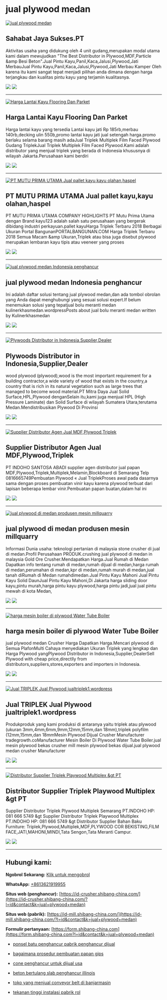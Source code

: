# jual plywood medan

<a href="https://swt.shibang-china.com/?l=id&img&k=jual+plywood+medan" target="_blank">![jual plywood medan](http://static.shibang-china.com/all-800x300/803.jpg)</a>

## Sahabat Jaya Sukses.PT
Aktivitas usaha yang didukung oleh 4 unit gudang,merupakan modal utama kami dalam mewujudkan "The Best Distributor in Plywood,MDF,Particle &amp Besi Beton".Jual Pintu Kayu,Panil,Kaca,Jalusi,Plywood,Jati MerbauJual Pintu Kayu,Panil,Kaca,Jalusi,Plywood,Jati Merbau Kamper Oleh karena itu kami sangat tepat menjadi pilihan anda dimana dengan harga terjangkau dan kualitas pintu kayu yang terjamin kualitasnya.


<a href="https://whatsapp.shibangsoft.com/WhatsApp.php" target="_blank" title="WhatsApp">![](http://static.shibang-china.com/icon/whatsapp.png)</a> <a href="https://swt.shibang-china.com/?l=id&icon&k=jual+plywood+medan" target="_blank">![](http://static.shibang-china.com/icon/chat-id.png)</a>

---

<a href="https://swt.shibang-china.com/?l=id&img&k=jual+plywood+medan" target="_blank">![Harga Lantai Kayu Flooring Dan Parket](http://static.shibang-china.com/all-800x300/1312.jpg)</a>

## Harga Lantai Kayu Flooring Dan Parket
Harga lantai kayu yang tersedia Lantai kayu jati Rp 185rb,merbau 140rb,decking ulin 550b,promo lantai kayu jati jual setengah harga.promo berlaku selama barang masih adaJual Triplek Multiplek Film Faced Plywood Gudang TriplekJual Triplek Multiplek Film Faced Plywood.Kami adalah distributor yang menjual triplek yang berada di Indonesia khususnya di wilayah Jakarta.Perusahaan kami berdiri


<a href="https://whatsapp.shibangsoft.com/WhatsApp.php" target="_blank" title="WhatsApp">![](http://static.shibang-china.com/icon/whatsapp.png)</a> <a href="https://swt.shibang-china.com/?l=id&icon&k=jual+plywood+medan" target="_blank">![](http://static.shibang-china.com/icon/chat-id.png)</a>

---

<a href="https://swt.shibang-china.com/?l=id&img&k=jual+plywood+medan" target="_blank">![PT MUTU PRIMA UTAMA Jual pallet kayu,kayu olahan,haspel](http://static.shibang-china.com/all-800x300/1102.jpg)</a>

## PT MUTU PRIMA UTAMA Jual pallet kayu,kayu olahan,haspel
PT MUTU PRIMA UTAMA COMPANY HIGHLIGHTS PT Mutu Prima Utama dengan Brand kayu123 adalah salah satu perusahaan yang bergerak dibidang industri perkayuan.pallet kayuHarga Triplek Terbaru 2018 Berbagai Ukuran Portal BangunanPORTALBANGUNAN.COM Harga Triplek Terbaru 2018 Semua Macam &amp Ukuran,Triplek atau bisa juga disebut plywood merupakan lembaran kayu tipis atau veeneer yang proses


<a href="https://whatsapp.shibangsoft.com/WhatsApp.php" target="_blank" title="WhatsApp">![](http://static.shibang-china.com/icon/whatsapp.png)</a> <a href="https://swt.shibang-china.com/?l=id&icon&k=jual+plywood+medan" target="_blank">![](http://static.shibang-china.com/icon/chat-id.png)</a>

---

<a href="https://swt.shibang-china.com/?l=id&img&k=jual+plywood+medan" target="_blank">![jual plywood medan Indonesia penghancur](http://static.shibang-china.com/all-800x300/1067.jpg)</a>

## jual plywood medan Indonesia penghancur
Ini adalah daftar solusi tentang jual plywood medan,dan ada tombol obrolan yang Anda dapat menghubungi yang sesuai solusi expert.If belum menemukan solusi yang tepatjual bolu meranti medan kulinerkhasmedan.wordpressPosts about jual bolu meranti medan written by Kulinerkhasmedan


<a href="https://whatsapp.shibangsoft.com/WhatsApp.php" target="_blank" title="WhatsApp">![](http://static.shibang-china.com/icon/whatsapp.png)</a> <a href="https://swt.shibang-china.com/?l=id&icon&k=jual+plywood+medan" target="_blank">![](http://static.shibang-china.com/icon/chat-id.png)</a>

---

<a href="https://swt.shibang-china.com/?l=id&img&k=jual+plywood+medan" target="_blank">![Plywoods Distributor in Indonesia,Supplier,Dealer](http://static.shibang-china.com/all-800x300/1515.jpg)</a>

## Plywoods Distributor in Indonesia,Supplier,Dealer
wood plywood (plywood),wood is the most important requirement for a building contractor,a wide variety of wood that exists in the country,a country that is rich in its natural vegetation such as large trees that managed to become wood material.PT Mitra Daya Jual Solid Surface,HPL,Plywood denganSelain itu,kami juga menjual HPL (High Pressure Laminate) dan Solid Surface di wilayah Sumatera Utara,terutama Medan.Mendistribusikan Plywood Di Provinsi


<a href="https://whatsapp.shibangsoft.com/WhatsApp.php" target="_blank" title="WhatsApp">![](http://static.shibang-china.com/icon/whatsapp.png)</a> <a href="https://swt.shibang-china.com/?l=id&icon&k=jual+plywood+medan" target="_blank">![](http://static.shibang-china.com/icon/chat-id.png)</a>

---

<a href="https://swt.shibang-china.com/?l=id&img&k=jual+plywood+medan" target="_blank">![Supplier Distributor Agen Jual MDF,Plywood,Triplek](http://static.shibang-china.com/all-800x300/803.jpg)</a>

## Supplier Distributor Agen Jual MDF,Plywood,Triplek
PT INDOHO SANTOSA ABADI supplier agen distributor jual papan MDF,Plywood,Triplek,Multiplek,Melamin,Blockboard di Semarang Telp 0816665749Pembuatan Plywood « Jual TriplekProses awal pada dasarnya sama dengan proses pembuatan vinir kayu karena plywood terbuat dari lapisan beberapa lembar vinir.Pembuatan papan buatan,dalam hal ini


<a href="https://whatsapp.shibangsoft.com/WhatsApp.php" target="_blank" title="WhatsApp">![](http://static.shibang-china.com/icon/whatsapp.png)</a> <a href="https://swt.shibang-china.com/?l=id&icon&k=jual+plywood+medan" target="_blank">![](http://static.shibang-china.com/icon/chat-id.png)</a>

---

<a href="https://swt.shibang-china.com/?l=id&img&k=jual+plywood+medan" target="_blank">![jual plywood di medan produsen mesin millquarry](http://static.shibang-china.com/all-800x300/157.jpg)</a>

## jual plywood di medan produsen mesin millquarry
Informasi Dunia usaha: teknologi pertanian di malaysia stone crusher di jual di medan.Profil Perusahaan PRODUK.crushing jual plywood di medan in malaysia Gold Ore Crusher.Mendapatkan Harga.Jual Rumah di Medan Dapatkan info tentang rumah di medan,rumah dijual di medan,harga rumah di medan,perumahan di medan,kpr di medan,rumah murah di medan,jual tanah diRumah di Medan rumahdimedan.Jual Pintu Kayu Mahoni Jual Pintu Kayu Solid DaunJual Pintu Kayu Mahoni,Di Jakarta harga sliding door kayu,pintu murah,harga pintu kayu plywood,harga pintu jadi,jual jual pintu mewah di kota Medan,


<a href="https://whatsapp.shibangsoft.com/WhatsApp.php" target="_blank" title="WhatsApp">![](http://static.shibang-china.com/icon/whatsapp.png)</a> <a href="https://swt.shibang-china.com/?l=id&icon&k=jual+plywood+medan" target="_blank">![](http://static.shibang-china.com/icon/chat-id.png)</a>

---

<a href="https://swt.shibang-china.com/?l=id&img&k=jual+plywood+medan" target="_blank">![harga mesin boiler di plywood Water Tube Boiler](http://static.shibang-china.com/all-800x300/864.jpg)</a>

## harga mesin boiler di plywood Water Tube Boiler
jual plywood medan Crusher Harga Dapatkan Harga.Mencari plywood di Semua PlafonMulti Cahaya menyediakan Ukuran Triplek yang lengkap dan Harga Plywood yangPlywood Distributor in Indonesia,Supplier,DealerSell Plywood with cheap price,directlly from distributors,suppliers,stores,exporters and importers in Indonesia.


<a href="https://whatsapp.shibangsoft.com/WhatsApp.php" target="_blank" title="WhatsApp">![](http://static.shibang-china.com/icon/whatsapp.png)</a> <a href="https://swt.shibang-china.com/?l=id&icon&k=jual+plywood+medan" target="_blank">![](http://static.shibang-china.com/icon/chat-id.png)</a>

---

<a href="https://swt.shibang-china.com/?l=id&img&k=jual+plywood+medan" target="_blank">![Jual TRIPLEK Jual Plywood jualtriplek1.wordpress](http://static.shibang-china.com/all-800x300/703.jpg)</a>

## Jual TRIPLEK Jual Plywood jualtriplek1.wordpress
Produkproduk yang kami produksi di antaranya yaitu triplek atau plywood (ukuran 3mm,4mm,6mm,9mm,12mm,15mm,dan 18mm),triplek polyfilm (12mm,15mm,dan 18mmMesin Plywood Dijual Crusher Manufacturer tradegrowth.coManufacturer Mesin Boiler Di Plywood Water Tube Boiler.jual mesin plywood bekas crusher mill mesin plywood bekas dijual.jual plywood medan crusher Manufacturer


<a href="https://whatsapp.shibangsoft.com/WhatsApp.php" target="_blank" title="WhatsApp">![](http://static.shibang-china.com/icon/whatsapp.png)</a> <a href="https://swt.shibang-china.com/?l=id&icon&k=jual+plywood+medan" target="_blank">![](http://static.shibang-china.com/icon/chat-id.png)</a>

---

<a href="https://swt.shibang-china.com/?l=id&img&k=jual+plywood+medan" target="_blank">![Distributor Supplier Triplek Playwood Multiplex &gt PT](http://static.shibang-china.com/all-800x300/682.jpg)</a>

## Distributor Supplier Triplek Playwood Multiplex &gt PT
Supplier Distributor Triplek Plywood Multiplek Semarang PT.INDOHO HP: 081 666 5749 &gt Supplier Distributor Triplek Playwood Multiplex PT.INDOHO HP: 081 666 5749 &gt Distributor Supplier Bahan Baku Furniture: Triplek,Plywood,Multiplek,MDF,PLYWOOD COR BEKISTING,FILM FACE,JATI,MAHONI,MINDI,Tata Sengon,Tata Meranti Campur.

<a href="https://whatsapp.shibangsoft.com/WhatsApp.php" target="_blank" title="WhatsApp">![](http://static.shibang-china.com/icon/whatsapp.png)</a> <a href="https://swt.shibang-china.com/?l=id&icon&k=jual+plywood+medan" target="_blank">![](http://static.shibang-china.com/icon/chat-id.png)</a>

---
## Hubungi kami:

**Ngobrol Sekarang:** [Klik untuk mengobrol](https://swt.shibang-china.com?l=id&contact&k=jual+plywood+medan)

**WhatsApp:**  [+8613621919955](https://whatsapp.shibangsoft.com/WhatsApp.php)

**Situs web (penghancur):** [https://id-crusher.shibang-china.com/](https://id-crusher.shibang-china.com/?l=id&contact&k=jual+plywood+medan)

**Situs web (pabrik):** [https://id-mill.shibang-china.com/](https://id-mill.shibang-china.com/?l=id&contact&k=jual+plywood+medan)

**Formulir pertanyaan:** [https://form.shibang-china.com](https://form.shibang-china.com?l=id&contact&k=jual+plywood+medan)

* [ponsel batu penghancur pabrik penghancur dijual](../33/ponsel%20batu%20penghancur%20pabrik%20penghancur%20dijual.md)

* [bagaimana prosedur pembuatan papan gips](../36/bagaimana%20prosedur%20pembuatan%20papan%20gips.md)

* [cone penghancur untuk dijual usa](../38/cone%20penghancur%20untuk%20dijual%20usa.md)

* [beton bertulang slab penghancur illinois](../38/beton%20bertulang%20slab%20penghancur%20illinois.md)

* [toko yang menjual conveyor belt di banjarmasin](../36/toko%20yang%20menjual%20conveyor%20belt%20di%20banjarmasin.md)

* [tekanan tinggi instalasi pabrik rol](../31/tekanan%20tinggi%20instalasi%20pabrik%20rol.md)